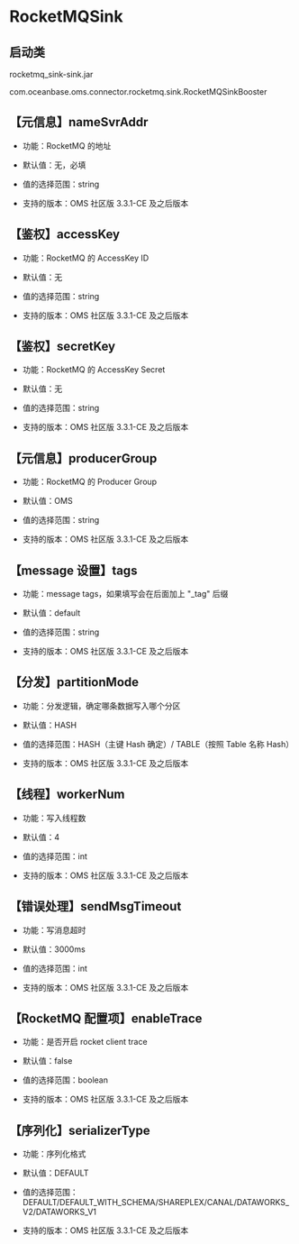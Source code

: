 # RocketMQSink

## 启动类

rocketmq_sink-sink.jar

com.oceanbase.oms.connector.rocketmq.sink.RocketMQSinkBooster

## 【元信息】nameSvrAddr

* 功能：RocketMQ 的地址

* 默认值：无，必填

* 值的选择范围：string

* 支持的版本：OMS 社区版 3.3.1-CE 及之后版本

## 【鉴权】accessKey

* 功能：RocketMQ 的 AccessKey ID

* 默认值：无

* 值的选择范围：string

* 支持的版本：OMS 社区版 3.3.1-CE 及之后版本

## 【鉴权】secretKey

* 功能：RocketMQ 的 AccessKey Secret

* 默认值：无

* 值的选择范围：string

* 支持的版本：OMS 社区版 3.3.1-CE 及之后版本

## 【元信息】producerGroup

* 功能：RocketMQ 的 Producer Group

* 默认值：OMS

* 值的选择范围：string

* 支持的版本：OMS 社区版 3.3.1-CE 及之后版本

## 【message 设置】tags

* 功能：message tags，如果填写会在后面加上 "_tag" 后缀

* 默认值：default

* 值的选择范围：string

* 支持的版本：OMS 社区版 3.3.1-CE 及之后版本

## 【分发】partitionMode

* 功能：分发逻辑，确定哪条数据写入哪个分区

* 默认值：HASH

* 值的选择范围：HASH（主键 Hash 确定）/ TABLE（按照 Table 名称 Hash）

* 支持的版本：OMS 社区版 3.3.1-CE 及之后版本

## 【线程】workerNum

* 功能：写入线程数

* 默认值：4

* 值的选择范围：int

* 支持的版本：OMS 社区版 3.3.1-CE 及之后版本

## 【错误处理】sendMsgTimeout

* 功能：写消息超时

* 默认值：3000ms

* 值的选择范围：int

* 支持的版本：OMS 社区版 3.3.1-CE 及之后版本

## 【RocketMQ 配置项】enableTrace

* 功能：是否开启 rocket client trace

* 默认值：false

* 值的选择范围：boolean

* 支持的版本：OMS 社区版 3.3.1-CE 及之后版本

## 【序列化】serializerType

* 功能：序列化格式

* 默认值：DEFAULT

* 值的选择范围：DEFAULT/DEFAULT_WITH_SCHEMA/SHAREPLEX/CANAL/DATAWORKS_V2/DATAWORKS_V1

* 支持的版本：OMS 社区版 3.3.1-CE 及之后版本
